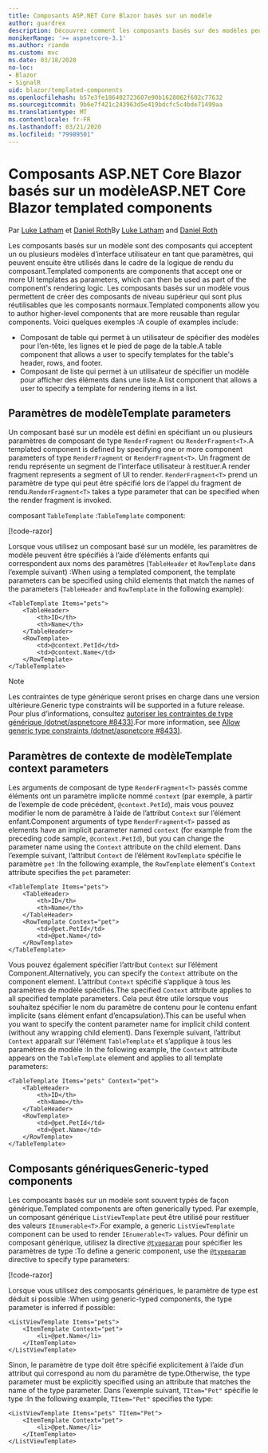 ```yaml
---
title: Composants ASP.NET Core Blazor basés sur un modèle
author: guardrex
description: Découvrez comment les composants basés sur des modèles peuvent accepter un ou plusieurs modèles d’interface utilisateur en tant que paramètres, qui peuvent ensuite être utilisés dans le cadre de la logique de rendu du composant.
monikerRange: '>= aspnetcore-3.1'
ms.author: riande
ms.custom: mvc
ms.date: 03/18/2020
no-loc:
- Blazor
- SignalR
uid: blazor/templated-components
ms.openlocfilehash: b57e3fe186402723607e90b1628062f602c77632
ms.sourcegitcommit: 9b6e7f421c243963d5e419bdcfc5c4bde71499aa
ms.translationtype: MT
ms.contentlocale: fr-FR
ms.lasthandoff: 03/21/2020
ms.locfileid: "79989501"
---
```

# <a name="aspnet-core-opno-locblazor-templated-components"></a><span data-ttu-id="13e67-103">Composants ASP.NET Core Blazor basés sur un modèle</span><span class="sxs-lookup"><span data-stu-id="13e67-103">ASP.NET Core Blazor templated components</span></span>

<span data-ttu-id="13e67-104">Par [Luke Latham](https://github.com/guardrex) et [Daniel Roth](https://github.com/danroth27)</span><span class="sxs-lookup"><span data-stu-id="13e67-104">By [Luke Latham](https://github.com/guardrex) and [Daniel Roth](https://github.com/danroth27)</span></span>

<span data-ttu-id="13e67-105">Les composants basés sur un modèle sont des composants qui acceptent un ou plusieurs modèles d’interface utilisateur en tant que paramètres, qui peuvent ensuite être utilisés dans le cadre de la logique de rendu du composant.</span><span class="sxs-lookup"><span data-stu-id="13e67-105">Templated components are components that accept one or more UI templates as parameters, which can then be used as part of the component's rendering logic.</span></span> <span data-ttu-id="13e67-106">Les composants basés sur un modèle vous permettent de créer des composants de niveau supérieur qui sont plus réutilisables que les composants normaux.</span><span class="sxs-lookup"><span data-stu-id="13e67-106">Templated components allow you to author higher-level components that are more reusable than regular components.</span></span> <span data-ttu-id="13e67-107">Voici quelques exemples :</span><span class="sxs-lookup"><span data-stu-id="13e67-107">A couple of examples include:</span></span>

* <span data-ttu-id="13e67-108">Composant de table qui permet à un utilisateur de spécifier des modèles pour l’en-tête, les lignes et le pied de page de la table.</span><span class="sxs-lookup"><span data-stu-id="13e67-108">A table component that allows a user to specify templates for the table's header, rows, and footer.</span></span>
* <span data-ttu-id="13e67-109">Composant de liste qui permet à un utilisateur de spécifier un modèle pour afficher des éléments dans une liste.</span><span class="sxs-lookup"><span data-stu-id="13e67-109">A list component that allows a user to specify a template for rendering items in a list.</span></span>

## <a name="template-parameters"></a><span data-ttu-id="13e67-110">Paramètres de modèle</span><span class="sxs-lookup"><span data-stu-id="13e67-110">Template parameters</span></span>

<span data-ttu-id="13e67-111">Un composant basé sur un modèle est défini en spécifiant un ou plusieurs paramètres de composant de type `RenderFragment` ou `RenderFragment<T>`.</span><span class="sxs-lookup"><span data-stu-id="13e67-111">A templated component is defined by specifying one or more component parameters of type `RenderFragment` or `RenderFragment<T>`.</span></span> <span data-ttu-id="13e67-112">Un fragment de rendu représente un segment de l’interface utilisateur à restituer.</span><span class="sxs-lookup"><span data-stu-id="13e67-112">A render fragment represents a segment of UI to render.</span></span> <span data-ttu-id="13e67-113">`RenderFragment<T>` prend un paramètre de type qui peut être spécifié lors de l’appel du fragment de rendu.</span><span class="sxs-lookup"><span data-stu-id="13e67-113">`RenderFragment<T>` takes a type parameter that can be specified when the render fragment is invoked.</span></span>

<span data-ttu-id="13e67-114">composant `TableTemplate` :</span><span class="sxs-lookup"><span data-stu-id="13e67-114">`TableTemplate` component:</span></span>

[!code-razor[](common/samples/3.x/BlazorWebAssemblySample/Components/TableTemplate.razor)]

<span data-ttu-id="13e67-115">Lorsque vous utilisez un composant basé sur un modèle, les paramètres de modèle peuvent être spécifiés à l’aide d’éléments enfants qui correspondent aux noms des paramètres (`TableHeader` et `RowTemplate` dans l’exemple suivant) :</span><span class="sxs-lookup"><span data-stu-id="13e67-115">When using a templated component, the template parameters can be specified using child elements that match the names of the parameters (`TableHeader` and `RowTemplate` in the following example):</span></span>

```razor
<TableTemplate Items="pets">
    <TableHeader>
        <th>ID</th>
        <th>Name</th>
    </TableHeader>
    <RowTemplate>
        <td>@context.PetId</td>
        <td>@context.Name</td>
    </RowTemplate>
</TableTemplate>
```

> [!NOTE]
> <span data-ttu-id="13e67-116">Les contraintes de type générique seront prises en charge dans une version ultérieure.</span><span class="sxs-lookup"><span data-stu-id="13e67-116">Generic type constraints will be supported in a future release.</span></span> <span data-ttu-id="13e67-117">Pour plus d’informations, consultez [autoriser les contraintes de type générique (dotnet/aspnetcore #8433)](https://github.com/dotnet/aspnetcore/issues/8433).</span><span class="sxs-lookup"><span data-stu-id="13e67-117">For more information, see [Allow generic type constraints (dotnet/aspnetcore #8433)](https://github.com/dotnet/aspnetcore/issues/8433).</span></span>

## <a name="template-context-parameters"></a><span data-ttu-id="13e67-118">Paramètres de contexte de modèle</span><span class="sxs-lookup"><span data-stu-id="13e67-118">Template context parameters</span></span>

<span data-ttu-id="13e67-119">Les arguments de composant de type `RenderFragment<T>` passés comme éléments ont un paramètre implicite nommé `context` (par exemple, à partir de l’exemple de code précédent, `@context.PetId`), mais vous pouvez modifier le nom de paramètre à l’aide de l’attribut `Context` sur l’élément enfant.</span><span class="sxs-lookup"><span data-stu-id="13e67-119">Component arguments of type `RenderFragment<T>` passed as elements have an implicit parameter named `context` (for example from the preceding code sample, `@context.PetId`), but you can change the parameter name using the `Context` attribute on the child element.</span></span> <span data-ttu-id="13e67-120">Dans l’exemple suivant, l’attribut `Context` de l’élément `RowTemplate` spécifie le paramètre `pet` :</span><span class="sxs-lookup"><span data-stu-id="13e67-120">In the following example, the `RowTemplate` element's `Context` attribute specifies the `pet` parameter:</span></span>

```razor
<TableTemplate Items="pets">
    <TableHeader>
        <th>ID</th>
        <th>Name</th>
    </TableHeader>
    <RowTemplate Context="pet">
        <td>@pet.PetId</td>
        <td>@pet.Name</td>
    </RowTemplate>
</TableTemplate>
```

<span data-ttu-id="13e67-121">Vous pouvez également spécifier l’attribut `Context` sur l’élément Component.</span><span class="sxs-lookup"><span data-stu-id="13e67-121">Alternatively, you can specify the `Context` attribute on the component element.</span></span> <span data-ttu-id="13e67-122">L’attribut `Context` spécifié s’applique à tous les paramètres de modèle spécifiés.</span><span class="sxs-lookup"><span data-stu-id="13e67-122">The specified `Context` attribute applies to all specified template parameters.</span></span> <span data-ttu-id="13e67-123">Cela peut être utile lorsque vous souhaitez spécifier le nom du paramètre de contenu pour le contenu enfant implicite (sans élément enfant d’encapsulation).</span><span class="sxs-lookup"><span data-stu-id="13e67-123">This can be useful when you want to specify the content parameter name for implicit child content (without any wrapping child element).</span></span> <span data-ttu-id="13e67-124">Dans l’exemple suivant, l’attribut `Context` apparaît sur l’élément `TableTemplate` et s’applique à tous les paramètres de modèle :</span><span class="sxs-lookup"><span data-stu-id="13e67-124">In the following example, the `Context` attribute appears on the `TableTemplate` element and applies to all template parameters:</span></span>

```razor
<TableTemplate Items="pets" Context="pet">
    <TableHeader>
        <th>ID</th>
        <th>Name</th>
    </TableHeader>
    <RowTemplate>
        <td>@pet.PetId</td>
        <td>@pet.Name</td>
    </RowTemplate>
</TableTemplate>
```

## <a name="generic-typed-components"></a><span data-ttu-id="13e67-125">Composants génériques</span><span class="sxs-lookup"><span data-stu-id="13e67-125">Generic-typed components</span></span>

<span data-ttu-id="13e67-126">Les composants basés sur un modèle sont souvent typés de façon générique.</span><span class="sxs-lookup"><span data-stu-id="13e67-126">Templated components are often generically typed.</span></span> <span data-ttu-id="13e67-127">Par exemple, un composant générique `ListViewTemplate` peut être utilisé pour restituer des valeurs `IEnumerable<T>`.</span><span class="sxs-lookup"><span data-stu-id="13e67-127">For example, a generic `ListViewTemplate` component can be used to render `IEnumerable<T>` values.</span></span> <span data-ttu-id="13e67-128">Pour définir un composant générique, utilisez la directive [`@typeparam`](xref:mvc/views/razor#typeparam) pour spécifier les paramètres de type :</span><span class="sxs-lookup"><span data-stu-id="13e67-128">To define a generic component, use the [`@typeparam`](xref:mvc/views/razor#typeparam) directive to specify type parameters:</span></span>

[!code-razor[](common/samples/3.x/BlazorWebAssemblySample/Components/ListViewTemplate.razor)]

<span data-ttu-id="13e67-129">Lorsque vous utilisez des composants génériques, le paramètre de type est déduit si possible :</span><span class="sxs-lookup"><span data-stu-id="13e67-129">When using generic-typed components, the type parameter is inferred if possible:</span></span>

```razor
<ListViewTemplate Items="pets">
    <ItemTemplate Context="pet">
        <li>@pet.Name</li>
    </ItemTemplate>
</ListViewTemplate>
```

<span data-ttu-id="13e67-130">Sinon, le paramètre de type doit être spécifié explicitement à l’aide d’un attribut qui correspond au nom du paramètre de type.</span><span class="sxs-lookup"><span data-stu-id="13e67-130">Otherwise, the type parameter must be explicitly specified using an attribute that matches the name of the type parameter.</span></span> <span data-ttu-id="13e67-131">Dans l’exemple suivant, `TItem="Pet"` spécifie le type :</span><span class="sxs-lookup"><span data-stu-id="13e67-131">In the following example, `TItem="Pet"` specifies the type:</span></span>

```razor
<ListViewTemplate Items="pets" TItem="Pet">
    <ItemTemplate Context="pet">
        <li>@pet.Name</li>
    </ItemTemplate>
</ListViewTemplate>
```
